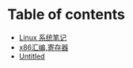 # Table of contents

* [Linux 系统笔记](README.md)
* [x86汇编,寄存器](hui-bian-su-cha.md)
* [Untitled](untitled.md)

